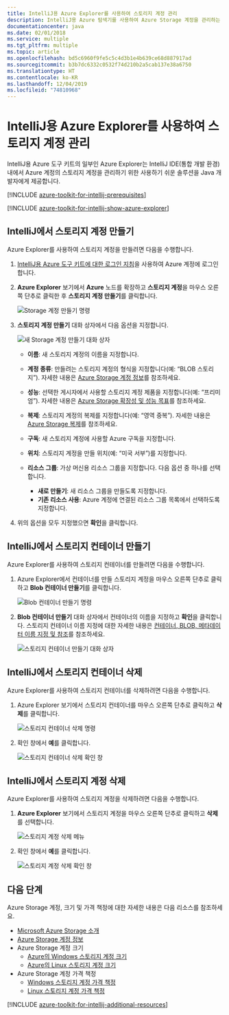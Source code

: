 ```yaml
---
title: IntelliJ용 Azure Explorer를 사용하여 스토리지 계정 관리
description: IntelliJ용 Azure 탐색기를 사용하여 Azure Storage 계정을 관리하는 방법을 알아봅니다.
documentationcenter: java
ms.date: 02/01/2018
ms.service: multiple
ms.tgt_pltfrm: multiple
ms.topic: article
ms.openlocfilehash: bd5c6960f9fe5c5c4d3b1e4b639ce68d887917ad
ms.sourcegitcommit: b3b7dc6332c0532f74d210b2a5cab137e38a6750
ms.translationtype: HT
ms.contentlocale: ko-KR
ms.lasthandoff: 12/04/2019
ms.locfileid: "74810968"
---
```

# <a name="manage-storage-accounts-by-using-the-azure-explorer-for-intellij"></a>IntelliJ용 Azure Explorer를 사용하여 스토리지 계정 관리

IntelliJ용 Azure 도구 키트의 일부인 Azure Explorer는 IntelliJ IDE(통합 개발 환경) 내에서 Azure 계정의 스토리지 계정을 관리하기 위한 사용하기 쉬운 솔루션을 Java 개발자에게 제공합니다.

[!INCLUDE [azure-toolkit-for-intellij-prerequisites](../includes/azure-toolkit-for-intellij-prerequisites.md)]

[!INCLUDE [azure-toolkit-for-intellij-show-azure-explorer](../includes/azure-toolkit-for-intellij-show-azure-explorer.md)]

## <a name="create-a-storage-account-in-intellij"></a>IntelliJ에서 스토리지 계정 만들기

Azure Explorer를 사용하여 스토리지 계정을 만들려면 다음을 수행합니다.

1. [IntelliJ용 Azure 도구 키트에 대한 로그인 지침]을 사용하여 Azure 계정에 로그인합니다. 

2. **Azure Explorer** 보기에서 **Azure** 노드를 확장하고 **스토리지 계정**을 마우스 오른쪽 단추로 클릭한 후 **스토리지 계정 만들기**를 클릭합니다.

   ![Storage 계정 만들기 명령][CS01]

3. **스토리지 계정 만들기** 대화 상자에서 다음 옵션을 지정합니다.

   ![새 Storage 계정 만들기 대화 상자][CS02]

   * **이름**: 새 스토리지 계정의 이름을 지정합니다.

   * **계정 종류**: 만들려는 스토리지 계정의 형식을 지정합니다(예: “BLOB 스토리지”). 자세한 내용은 [Azure Storage 계정 정보]를 참조하세요. 

   * **성능**: 선택한 게시자에서 사용할 스토리지 계정 제품을 지정합니다(예: “프리미엄”). 자세한 내용은 [Azure Storage 확장성 및 성능 목표]를 참조하세요. 

   * **복제**: 스토리지 계정의 복제를 지정합니다(예: “영역 중복”). 자세한 내용은 [Azure Storage 복제]를 참조하세요. 

   * **구독**: 새 스토리지 계정에 사용할 Azure 구독을 지정합니다.

   * **위치**: 스토리지 계정을 만들 위치(예: “미국 서부”)를 지정합니다.

   * **리소스 그룹**: 가상 머신용 리소스 그룹을 지정합니다. 다음 옵션 중 하나를 선택합니다.
      * **새로 만들기**: 새 리소스 그룹을 만들도록 지정합니다.
      * **기존 리소스 사용**: Azure 계정에 연결된 리소스 그룹 목록에서 선택하도록 지정합니다.

4. 위의 옵션을 모두 지정했으면 **확인**을 클릭합니다.

## <a name="create-a-storage-container-in-intellij"></a>IntelliJ에서 스토리지 컨테이너 만들기

Azure Explorer를 사용하여 스토리지 컨테이너를 만들려면 다음을 수행합니다.

1. Azure Explorer에서 컨테이너를 만들 스토리지 계정을 마우스 오른쪽 단추로 클릭하고 **Blob 컨테이너 만들기**를 클릭합니다.

   ![Blob 컨테이너 만들기 명령][CC01]

2. **Blob 컨테이너 만들기** 대화 상자에서 컨테이너의 이름을 지정하고 **확인**을 클릭합니다. 스토리지 컨테이너 이름 지정에 대한 자세한 내용은 [컨테이너, BLOB, 메타데이터 이름 지정 및 참조]를 참조하세요.

   ![스토리지 컨테이너 만들기 대화 상자][CC02]

## <a name="delete-a-storage-container-in-intellij"></a>IntelliJ에서 스토리지 컨테이너 삭제

Azure Explorer를 사용하여 스토리지 컨테이너를 삭제하려면 다음을 수행합니다.

1. Azure Explorer 보기에서 스토리지 컨테이너를 마우스 오른쪽 단추로 클릭하고 **삭제**를 클릭합니다.

   ![스토리지 컨테이너 삭제 명령][DC01]

2. 확인 창에서 **예**를 클릭합니다.

   ![스토리지 컨테이너 삭제 확인 창][DC02]

## <a name="delete-a-storage-account-in-intellij"></a>IntelliJ에서 스토리지 계정 삭제

Azure Explorer를 사용하여 스토리지 계정을 삭제하려면 다음을 수행합니다.

1. **Azure Explorer** 보기에서 스토리지 계정을 마우스 오른쪽 단추로 클릭하고 **삭제**를 선택합니다.

   ![스토리지 계정 삭제 메뉴][DS01]

2. 확인 창에서 **예**를 클릭합니다.

   ![스토리지 계정 삭제 확인 창][DS02]

## <a name="next-steps"></a>다음 단계

Azure Storage 계정, 크기 및 가격 책정에 대한 자세한 내용은 다음 리소스를 참조하세요.

* [Microsoft Azure Storage 소개]
* [Azure Storage 계정 정보]
* Azure Storage 계정 크기
  * [Azure의 Windows 스토리지 계정 크기]
  * [Azure의 Linux 스토리지 계정 크기]
* Azure Storage 계정 가격 책정
  * [Windows 스토리지 계정 가격 책정]
  * [Linux 스토리지 계정 가격 책정]

[!INCLUDE [azure-toolkit-for-intellij-additional-resources](../includes/azure-toolkit-for-intellij-additional-resources.md)]

<!-- URL List -->

[IntelliJ용 Azure 도구 키트에 대한 로그인 지침]: ./azure-toolkit-for-intellij-sign-in-instructions.md
[Microsoft Azure Storage 소개]: /azure/storage/storage-introduction
[Azure Storage 계정 정보]: /azure/storage/storage-create-storage-account
[Azure Storage 복제]: /azure/storage/storage-redundancy
[Azure Storage 확장성 및 성능 목표]: /azure/storage/storage-scalability-targets
[컨테이너, BLOB, 메타데이터 이름 지정 및 참조]: https://go.microsoft.com/fwlink/?LinkId=255555

[Azure의 Windows 스토리지 계정 크기]: /azure/virtual-machines/virtual-machines-windows-sizes
[Azure의 Linux 스토리지 계정 크기]: /azure/virtual-machines/virtual-machines-linux-sizes
[Windows 스토리지 계정 가격 책정]: https://azure.microsoft.com/pricing/details/virtual-machines/windows/
[Linux 스토리지 계정 가격 책정]: https://azure.microsoft.com/pricing/details/virtual-machines/linux/

<!-- IMG List -->

[CS01]: media/azure-toolkit-for-intellij-managing-storage-accounts-using-azure-explorer/CS01.png
[CS02]: media/azure-toolkit-for-intellij-managing-storage-accounts-using-azure-explorer/CS02.png
[CC01]: media/azure-toolkit-for-intellij-managing-storage-accounts-using-azure-explorer/CC01.png
[CC02]: media/azure-toolkit-for-intellij-managing-storage-accounts-using-azure-explorer/CC02.png

[DS01]: media/azure-toolkit-for-intellij-managing-storage-accounts-using-azure-explorer/DS01.png
[DS02]: media/azure-toolkit-for-intellij-managing-storage-accounts-using-azure-explorer/DS02.png
[DC01]: media/azure-toolkit-for-intellij-managing-storage-accounts-using-azure-explorer/DC01.png
[DC02]: media/azure-toolkit-for-intellij-managing-storage-accounts-using-azure-explorer/DC02.png
